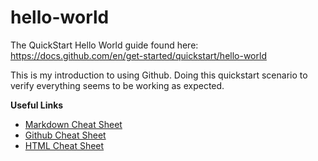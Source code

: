 # hello-world
The QuickStart Hello World guide found here: https://docs.github.com/en/get-started/quickstart/hello-world

This is my introduction to using Github. Doing this quickstart scenario to verify everything seems to be working as expected.

**Useful Links**
- [Markdown Cheat Sheet](https://www.markdownguide.org/cheat-sheet)
- [Github Cheat Sheet](https://training.github.com/downloads/github-git-cheat-sheet/)
- [HTML Cheat Sheet](https://htmlcheatsheet.com/)

